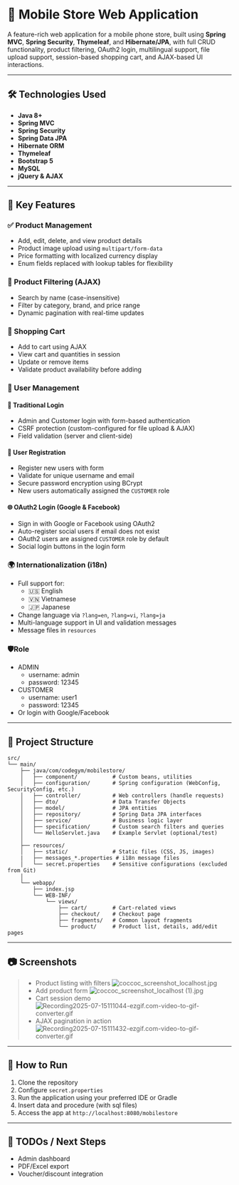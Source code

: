 
# 📱 Mobile Store Web Application

A feature-rich web application for a mobile phone store, built using **Spring MVC**, **Spring Security**, **Thymeleaf**, and **Hibernate/JPA**, with full CRUD functionality, product filtering, OAuth2 login, multilingual support, file upload support, session-based shopping cart, and AJAX-based UI interactions.

---

## 🛠 Technologies Used

* **Java 8+**
* **Spring MVC**
* **Spring Security**
* **Spring Data JPA**
* **Hibernate ORM**
* **Thymeleaf**
* **Bootstrap 5**
* **MySQL**
* **jQuery & AJAX**

---

## 🌟 Key Features

### ✅ Product Management

* Add, edit, delete, and view product details
* Product image upload using `multipart/form-data`
* Price formatting with localized currency display
* Enum fields replaced with lookup tables for flexibility

### 🔎 Product Filtering (AJAX)

* Search by name (case-insensitive)
* Filter by category, brand, and price range
* Dynamic pagination with real-time updates

### 🛒 Shopping Cart

* Add to cart using AJAX
* View cart and quantities in session
* Update or remove items
* Validate product availability before adding

### 👥 User Management

#### 🔐 Traditional Login

- Admin and Customer login with form-based authentication
- CSRF protection (custom-configured for file upload & AJAX)
- Field validation (server and client-side)

#### 📝 User Registration

- Register new users with form
- Validate for unique username and email
- Secure password encryption using BCrypt
- New users automatically assigned the `CUSTOMER` role

#### 🌐 OAuth2 Login (Google & Facebook)

- Sign in with Google or Facebook using OAuth2
- Auto-register social users if email does not exist
- OAuth2 users are assigned `CUSTOMER` role by default
- Social login buttons in the login form

### 🌍 Internationalization (i18n)

- Full support for:
  - 🇺🇸 English
  - 🇻🇳 Vietnamese
  - 🇯🇵 Japanese
- Change language via `?lang=en`, `?lang=vi`, `?lang=ja`
- Multi-language support in UI and validation messages
- Message files in `resources`

### 🛡️Role

* ADMIN 
  * username: admin
  * password: 12345
* CUSTOMER
  * username: user1
  * password: 12345
* Or login with Google/Facebook


---

## 📁 Project Structure

```
src/
└── main/
    ├── java/com/codegym/mobilestore/
    │   ├── component/           # Custom beans, utilities
    │   ├── configuration/       # Spring configuration (WebConfig, SecurityConfig, etc.)
    │   ├── controller/          # Web controllers (handle requests)
    │   ├── dto/                 # Data Transfer Objects
    │   ├── model/               # JPA entities
    │   ├── repository/          # Spring Data JPA interfaces
    │   ├── service/             # Business logic layer
    │   ├── specification/       # Custom search filters and queries
    │   └── HelloServlet.java    # Example Servlet (optional/test)
    │
    ├── resources/
    │   ├── static/              # Static files (CSS, JS, images)
    |   ├── messages_*.properties # i18n message files
    │   └── secret.properties    # Sensitive configurations (excluded from Git)
    │
    └── webapp/
        ├── index.jsp
        └── WEB-INF/
            └── views/
                ├── cart/        # Cart-related views
                ├── checkout/    # Checkout page
                ├── fragments/   # Common layout fragments
                └── product/     # Product list, details, add/edit pages

```

---

## 📷 Screenshots

> * Product listing with filters
![coccoc_screenshot_localhost.jpg](image/coccoc_screenshot_localhost.jpg)
> * Add product form
![coccoc_screenshot_localhost (1).jpg](image/coccoc_screenshot_localhost%20%281%29.jpg)
> * Cart session demo![Recording2025-07-15111044-ezgif.com-video-to-gif-converter.gif](image/Recording2025-07-15111044-ezgif.com-video-to-gif-converter.gif)
> * AJAX pagination in action![Recording2025-07-15111432-ezgif.com-video-to-gif-converter.gif](image/Recording2025-07-15111432-ezgif.com-video-to-gif-converter.gif)
---

## 🚀 How to Run

1. Clone the repository
2. Configure `secret.properties`
3. Run the application using your preferred IDE or Gradle
4. Insert data and procedure (with sql files)
5. Access the app at `http://localhost:8080/mobilestore`

---

## 📌 TODOs / Next Steps
* Admin dashboard
* PDF/Excel export
* Voucher/discount integration
